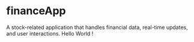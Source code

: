 # financeApp
A stock-related application that handles financial data, real-time updates, and user interactions. Hello World !
